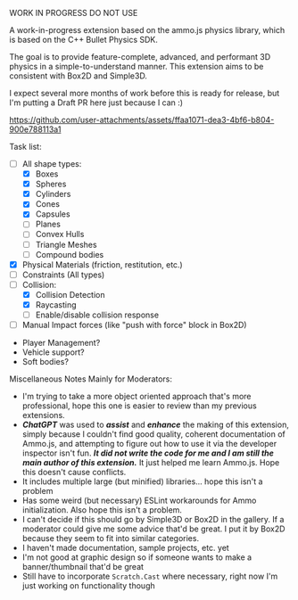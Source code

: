 WORK IN PROGRESS DO NOT USE

A work-in-progress extension based on the ammo.js physics library, which is based on the C++ Bullet Physics SDK.

The goal is to provide feature-complete, advanced, and performant 3D physics in a simple-to-understand manner. This extension aims to be consistent with Box2D and Simple3D.

I expect several more months of work before this is ready for release, but I'm putting a Draft PR here just because I can :)

https://github.com/user-attachments/assets/ffaa1071-dea3-4bf6-b804-900e788113a1

Task list:

- [ ] All shape types:
    - [x] Boxes
    - [x] Spheres
    - [x] Cylinders
    - [x] Cones
    - [x] Capsules
    - [ ] Planes
    - [ ] Convex Hulls
    - [ ] Triangle Meshes
    - [ ] Compound bodies
- [x] Physical Materials (friction, restitution, etc.)
- [ ] Constraints (All types)
- [ ] Collision:
    - [x] Collision Detection
    - [x] Raycasting
    - [ ] Enable/disable collision response
- [ ] Manual Impact forces (like "push with force" block in Box2D)
- Player Management?
- Vehicle support?
- Soft bodies?

Miscellaneous Notes Mainly for Moderators:
- I'm trying to take a more object oriented approach that's more professional, hope this one is easier to review than my previous extensions.
- **_ChatGPT_** was used to **_assist_** and **_enhance_** the making of this extension, simply because I couldn't find good quality, coherent documentation of Ammo.js, and attempting to figure out how to use it via the developer inspector isn't fun. **_It did not write the code for me and I am still the main author of this extension._** It just helped me learn Ammo.js. Hope this doesn't cause conflicts.
- It includes multiple large (but minified) libraries... hope this isn't a problem
- Has some weird (but necessary) ESLint workarounds for Ammo initialization. Also hope this isn't a problem.
- I can't decide if this should go by Simple3D or Box2D in the gallery. If a moderator could give me some advice that'd be great. I put it by Box2D because they seem to fit into similar categories.
- I haven't made documentation, sample projects, etc. yet
- I'm not good at graphic design so if someone wants to make a banner/thumbnail that'd be great
- Still have to incorporate `Scratch.Cast` where necessary, right now I'm just working on functionality though
